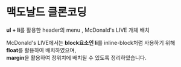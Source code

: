 <h1>맥도날드 클론코딩</h1>
<p><strong>ul + li</strong>를 활용한 header의 menu , McDonald's LIVE 개체 배치 </p>
<p>McDonald's LIVE에서는 <strong>block요소인 li</strong>를 inline-block처럼 사용하기 위해 <br>
  <strong>float</strong>를 활용하여 배치하였으며, <br>
  <strong>margin</strong>을 활용하여 정위치에 배치될 수 있도록 정리하였습니다.
</p>
